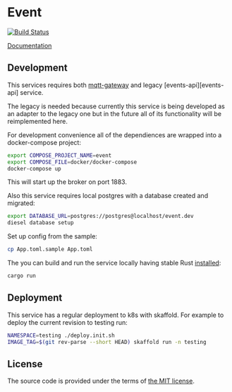 # Event

[![Build Status][travis-img]][travis]

[Documentation][documentation]

[documentation]:https://docs.netology-group.services/event/index.html
[travis]:https://travis-ci.com/netology-group/event?branch=master
[travis-img]:https://travis-ci.com/netology-group/event.png?branch=master

## Development

This services requires both [mqtt-gateway][mqtt-gateway] and legacy [events-api][events-api] service.

The legacy is needed because currently this service is being developed as an adapter to the legacy
one but in the future all of its functionality will be reimplemented here.

For development convenience all of the dependiences are wrapped into a docker-compose project:

```bash
export COMPOSE_PROJECT_NAME=event
export COMPOSE_FILE=docker/docker-compose
docker-compose up
```

This will start up the broker on port 1883.

Also this service requires local postgres with a database created and migrated:

```bash
export DATABASE_URL=postgres://postgres@localhost/event.dev
diesel database setup
```

Set up config from the sample:

```bash
cp App.toml.sample App.toml
```

The you can build and run the service locally having stable Rust [installed][rustup]:

```bash
cargo run
```

[mqtt-gateway]:http://github.com/netology-group/mqtt-gateway
[rustup]:https://rustup.rs

## Deployment

This service has a regular deployment to k8s with skaffold.
For example to deploy the current revision to testing run:

```bash
NAMESPACE=testing ./deploy.init.sh
IMAGE_TAG=$(git rev-parse --short HEAD) skaffold run -n testing
```

## License

The source code is provided under the terms of [the MIT license][license].

[license]:http://www.opensource.org/licenses/MIT

